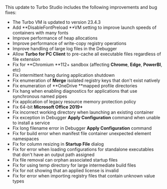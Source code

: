 This update to Turbo Studio includes the following improvements and bug fixes:

- The Turbo VM is updated to version 23.4.3
- Add **DisableFontPreload **VM setting to improve launch speeds of containers with many fonts
- Improve performance of heap allocations
- Improve performance of write-copy registry operations
- Improve handling of large log files in the Debugger
- Allow **Turbo for PC Client** to pre-cache all executable files regardless of file extension
- Fix for **Chromium **112+ sandbox (affecting **Chrome**, **Edge**, **PowerBI**, etc)
- Fix intermittent hang during application shutdown
- Fix enumeration of **Merge** isolated registry keys that don't exist natively
- Fix enumeration of **OneDrive **mapped profile directories
- Fix hang when enabling diagnostics for applications that use synchronous named pipes
- Fix application of legacy resource memory protection policy
- Fix 64-bit **Microsoft Office 2019+**
- Fix incorrect working directory when launching an existing container
- Fix exception in Debugger **Apply Configuration** command when unable to install a service
- Fix long filename error in Debugger **Apply Configuration** command
- Fix for build error when manifest file container unexpected element namespaces
- Fix for column resizing in **Startup File** dialog
- Fix for error when loading configurations for standalone executables that don't have an output path assigned
- Fix file removal can orphan associated startup files
- Fix for using temp directory for large intermediate build files
- Fix for not showing that an applied license is invalid
- Fix for error when importing registry files that contain unknown value types



